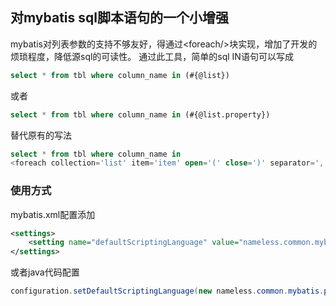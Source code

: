 ## 对mybatis sql脚本语句的一个小增强
mybatis对列表参数的支持不够友好，得通过&lt;foreach/&gt;块实现，增加了开发的烦琐程度，降低源sql的可读性。
通过此工具，简单的sql IN语句可以写成
```sql
select * from tbl where column_name in (#{@list})
``` 
或者
```sql
select * from tbl where column_name in (#{@list.property})
``` 
替代原有的写法
```sql
select * from tbl where column_name in
<foreach collection='list' item='item' open='(' close=')' separator=','>#{item}</foreach>
```

### 使用方式
mybatis.xml配置添加
```xml
<settings>
    <setting name="defaultScriptingLanguage" value="nameless.common.mybatis.parser.XMLLanguageDriver"/>
</settings>
```
或者java代码配置
```java
configuration.setDefaultScriptingLanguage(new nameless.common.mybatis.parser.XMLLanguageDriver());
```
